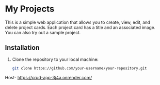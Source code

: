 # My Projects

This is a simple web application that allows you to create, view, edit, and delete project cards. Each project card has a title and an associated image. You can also try out a sample project.

## Installation

1. Clone the repository to your local machine:

   ```bash
   git clone https://github.com/your-username/your-repository.git


Host- https://crud-app-3j4a.onrender.com/
